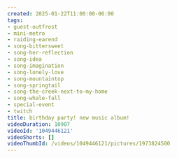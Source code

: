 ```yaml
---
created: 2025-01-22T11:00:00-06:00
tags:
- guest-outfrost
- mini-metro
- raiding-earend
- song-bittersweet
- song-her-reflection
- song-idea
- song-imagination
- song-lonely-love
- song-mountaintop
- song-springtail
- song-the-creek-next-to-my-home
- song-whale-fall
- special-event
- twitch
title: birthday party! new music album!
videoDuration: 10907
videoId: '1049446121'
videoShorts: []
videoThumbId: /videos/1049446121/pictures/1973824500
---
```

